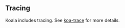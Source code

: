 
## Tracing

Koala includes tracing.
See [koa-trace](https://github.com/koajs/trace) for more details.
